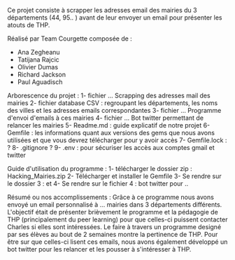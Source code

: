 Ce projet consiste à scrapper les adresses email des mairies du 3 départements (44, 95.. ) avant de leur envoyer un email pour présenter les atouts de THP.

Réalisé par Team Courgette composée de : 
- Ana Zegheanu
- Tatijana Rajcic
- Olivier Dumas
- Richard Jackson
- Paul Aguadisch

Arborescence du projet : 
1- fichier ... Scrapping des adresses mail des mairies
2- fichier database CSV : regroupant les départements, les noms des villes et les adresses emails correspondantes
3- fichier ... Programme d'envoi d'emails à ces mairies
4- fichier ... Bot twitter permettant de relancer les mairies
5- Readme.md : guide explicatif de notre projet
6- Gemfile : les informations quant aux versions des gems que nous avons utilisées et que vous devrez télécharger pour y avoir accès
7- Gemfile.lock : ?
8- .gitignore ?
9- .env : pour sécuriser les accès aux comptes gmail et twitter 

Guide d'utilisation du programme : 
1- télécharger le dossier zip : Hacking_Mairies.zip
2- Télécharger et installer le Gemfile
3- Se rendre sur le dossier 3 : et 
4- Se rendre sur le fichier 4 : bot twitter pour .. 

Résumé ou nos accomplissements :
Grâce à ce programme nous avons envoyé un email personnalisé à ... mairies dans 3 départements différents.
L'objectif était de présenter brièvement le programme et la pédagogie de THP (principalement du peer learning) pour que celles-ci puissent contacter Charles si elles sont intéressées. Le faire à travers un programme designé par ses élèves au bout de 2 semaines montre la pertinence de THP.
Pour être sur que celles-ci lisent ces emails, nous avons également développé un bot twitter pour les relancer et les pousser à s'intéresser à THP.
